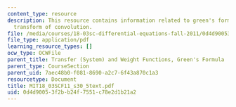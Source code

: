 ```yaml
---
content_type: resource
description: This resource contains information related to green's formula, laplace
  transform of convolution.
file: /media/courses/18-03sc-differential-equations-fall-2011/0d4d90053f2bb24f7551c78e2d1b21a2_MIT18_03SCF11_s30_5text.pdf
file_type: application/pdf
learning_resource_types: []
ocw_type: OCWFile
parent_title: Transfer (System) and Weight Functions, Green's Formula
parent_type: CourseSection
parent_uid: 7aec48b0-f081-8690-a2c7-6f43a870c1a3
resourcetype: Document
title: MIT18_03SCF11_s30_5text.pdf
uid: 0d4d9005-3f2b-b24f-7551-c78e2d1b21a2
---
```


